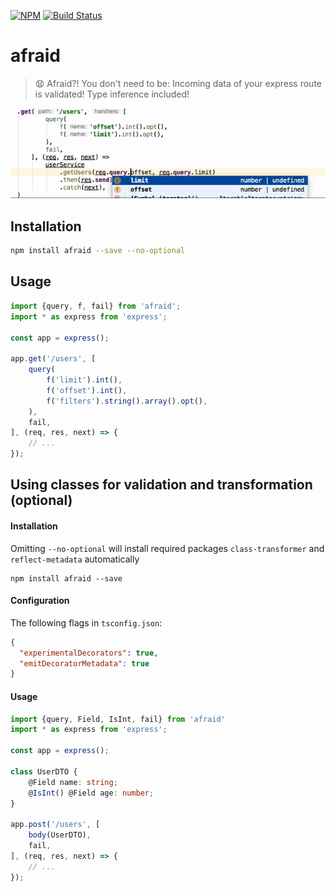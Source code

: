 [![NPM](https://img.shields.io/npm/v/afraid.svg)](https://www.npmjs.com/package/afraid)
[![Build Status](https://travis-ci.org/RobinBuschmann/afraid.svg?branch=master)](https://travis-ci.org/RobinBuschmann/afraid)

# afraid
> 😧 Afraid?! You don't need to be: Incoming data  of your express route is validated!
Type inference included!

![](https://github.com/RobinBuschmann/afraid/raw/master/demos/demo.gif)

## Installation
```bash
npm install afraid --save --no-optional
```

## Usage
```typescript
import {query, f, fail} from 'afraid';
import * as express from 'express';

const app = express();

app.get('/users', [
    query(
        f('limit').int(),
        f('offset').int(),
        f('filters').string().array().opt(),
    ),
    fail,
], (req, res, next) => {
    // ...
});
```

## Using classes for validation and transformation (optional)

#### Installation
Omitting `--no-optional` will install required packages `class-transformer` and `reflect-metadata` automatically
```
npm install afraid --save 
```
#### Configuration
The following flags in `tsconfig.json`:
```json
{
  "experimentalDecorators": true,
  "emitDecoratorMetadata": true
}
```

#### Usage
```typescript
import {query, Field, IsInt, fail} from 'afraid'
import * as express from 'express';

const app = express();

class UserDTO {
    @Field name: string;
    @IsInt() @Field age: number;
}

app.post('/users', [
    body(UserDTO),
    fail,
], (req, res, next) => {
    // ...
});
```
